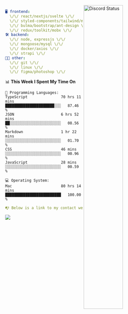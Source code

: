 
<a href="https://discord.com/users/279302975371870218" target="_blank">
    <img width="50%" align="right" alt="Discord Status" src="https://lanyard.cnrad.dev/api/279302975371870218?bg=161B22&borderRadius=5px%205px%200%200&hideTimestamp=true&idleMessage=Just%20chillin%27%20at%20the%20moment&animated=true">
</a>

```yaml
🖥️ frontend: 
  \/\/ react/nextjs/svelte \/\/
  \/\/ styled-components/tailwind/mui/
  \/\/ bulma/bootstrap/ant-design \/\/
  \/\/ redux/toolkit/mobx \/\/
🛠 backend: 
  \/\/ node, expressjs \/\/
  \/\/ mongoose/mysql \/\/
  \/\/ docker/axios \/\/
  \/\/ strapi \/\/
👨‍💻 other: 
  \/\/ git \/\/ 
  \/\/ linux \/\/
  \/\/ figma/photoshop \/\/
```
<!--START_SECTION:waka-->
📊 **This Week I Spent My Time On** 

```text
💬 Programming Languages: 
TypeScript               70 hrs 11 mins      ██████████████████████░░░   87.46 % 
JSON                     6 hrs 52 mins       ██░░░░░░░░░░░░░░░░░░░░░░░   08.56 % 
Markdown                 1 hr 22 mins        ░░░░░░░░░░░░░░░░░░░░░░░░░   01.70 % 
CSS                      46 mins             ░░░░░░░░░░░░░░░░░░░░░░░░░   00.96 % 
JavaScript               28 mins             ░░░░░░░░░░░░░░░░░░░░░░░░░   00.59 % 

💻 Operating System: 
Mac                      80 hrs 14 mins      █████████████████████████   100.00 % 
```


<!--END_SECTION:waka-->
```yaml
📭 Below is a link to my contact website 
```
<a href="https://mxns.xyz" target="_black"> <img src="https://img.shields.io/badge/website-161B22?style=for-the-badge&logo=About.me&logoColor=white"></img> <a/>

